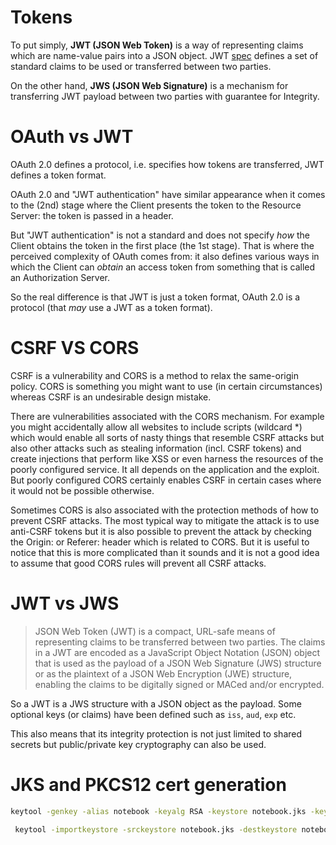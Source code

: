 # Tokens

To put simply, **JWT (JSON Web Token)** is a way of representing claims which are name-value pairs into a JSON object. JWT [spec](https://tools.ietf.org/html/rfc7519) defines a set of standard claims to be used or transferred between two parties.

On the other hand, **JWS (JSON Web Signature)** is a mechanism for transferring JWT payload between two parties with guarantee for Integrity. 

# OAuth vs JWT

OAuth 2.0 defines a protocol, i.e. specifies how tokens are transferred, JWT defines a token format.

OAuth 2.0 and "JWT authentication" have similar appearance when it  comes to the (2nd) stage where the Client presents the token to the  Resource Server: the token is passed in a header. 

But "JWT authentication" is not a standard and does not specify *how* the Client obtains the token in the first place (the 1st stage). That  is where the perceived complexity of OAuth comes from: it also defines  various ways in which the Client can *obtain* an access token from something that is called an Authorization Server. 

So the real difference is that JWT is just a token format, OAuth 2.0 is a protocol (that *may* use a JWT as a token format).

# CSRF VS CORS

CSRF is a vulnerability and CORS is a method to relax the same-origin policy. CORS is something you might want to use (in certain circumstances) whereas CSRF is an undesirable design mistake.

There are vulnerabilities associated with the CORS mechanism. For example you might accidentally allow all websites to include scripts (wildcard *) which would enable all sorts of nasty things that resemble CSRF attacks but also other attacks such as stealing information (incl. CSRF tokens) and create injections that perform like XSS or even harness the resources of the poorly configured service. It all depends on the application and the exploit. But poorly configured CORS certainly enables CSRF in certain cases where it would not be possible otherwise.

Sometimes CORS is also associated with the protection methods of how to prevent CSRF attacks. The most typical way to mitigate the attack is to use anti-CSRF tokens but it is also possible to prevent the attack by checking the Origin: or Referer: header which is related to CORS. But it is useful to notice that this is more complicated than it sounds and it is not a good idea to assume that good CORS rules will prevent all CSRF attacks.



# JWT vs JWS

> JSON Web Token (JWT) is a compact, URL-safe means of representing claims to be transferred between two parties. The claims in a JWT are encoded as a JavaScript Object Notation (JSON) object that is used as the payload of a JSON Web Signature (JWS) structure or as the plaintext of a JSON Web Encryption (JWE) structure, enabling the claims to be digitally signed or MACed and/or encrypted.

So a JWT is a JWS structure with a JSON object as the payload. Some optional keys (or claims) have been defined such as `iss`, `aud`, `exp` etc.

This also means that its integrity protection is not just limited to  shared secrets but public/private key cryptography can also be used.



# JKS and PKCS12 cert generation

 

```bash
keytool -genkey -alias notebook -keyalg RSA -keystore notebook.jks -keysize 2048
```

```bash
 keytool -importkeystore -srckeystore notebook.jks -destkeystore notebook.jks -deststoretype pkcs12
```

